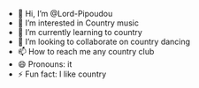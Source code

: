 - 👋 Hi, I’m @Lord-Pipoudou
- 👀 I’m interested in Country music
- 🌱 I’m currently learning to country
- 💞️ I’m looking to collaborate on country dancing
- 📫 How to reach me any country club
- 😄 Pronouns: it
- ⚡ Fun fact: I like country

<!---
Lord-Pipoudou/Lord-Pipoudou is a ✨ special ✨ repository because its `README.md` (this file) appears on your GitHub profile.
You can click the Preview link to take a look at your changes.
--->
